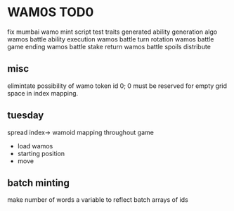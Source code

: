 # WAM0S TOD0

fix mumbai wamo mint script
test traits generated
ability generation algo
wamos battle ability execution
wamos battle turn rotation
wamos battle game ending
wamos battle stake return
wamos battle spoils distribute

## misc

elimintate possibility of wamo token id 0; 0 must be reserved for empty
grid space in index mapping.

## tuesday
spread index-> wamoid mapping throughout game
 - load wamos
 - starting position
 - move

## batch minting
make number of words a variable to reflect batch
arrays of ids